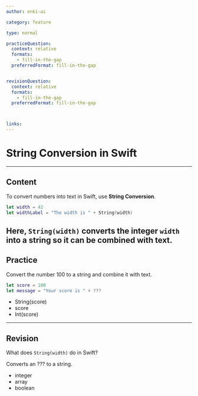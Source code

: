 ```yaml
---
author: enki-ai

category: feature

type: normal

practiceQuestion:
  context: relative
  formats:
    - fill-in-the-gap
  preferredFormat: fill-in-the-gap


revisionQuestion:
  context: relative
  formats:
    - fill-in-the-gap
  preferredFormat: fill-in-the-gap



links:
---
```


# String Conversion in Swift

---
## Content

To convert numbers into text in Swift, use **String Conversion**.

```swift
let width = 42
let widthLabel = "The width is " + String(width)
```

Here, `String(width)` converts the integer `width` into a string so it can be combined with text.
---
## Practice

Convert the number 100 to a string and combine it with text.

```swift
let score = 100
let message = "Your score is " + ???
```

- String(score)
- score
- Int(score)

---
## Revision

What does `String(width)` do in Swift?

Converts an ??? to a string.

- integer
- array
- boolean
